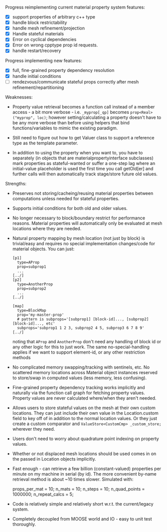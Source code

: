 
Progress reimplementing current material property system features:

- [x] support properties of arbitrary c++ type
- [x] handle block restrictability
- [x] handle mesh refinement/projection
- [x] Handle stateful materials
- [x] Error on cyclical dependencies
- [x] Error on wrong cpptype prop id requests.
- [x] handle restart/recovery

Progress implementing new features:

- [x] full, fine-grained property dependency resolution
- [x] handle initial conditions
- [ ] rendezvous/communicate stateful props correctly after mesh refinement/repartitioning

Weaknesses:

* Property value retrieval becomes a function call instead of a member access - a bit more
  verbose - i.e. `_myprop[_qp]` becomes `prop<Real>("myprop", loc)`; however setting/calculating a
  property doesn't have to be any more verbose than before using helpers that bind
  functions/variables to mimic the existing paradigm.

* Still need to figure out how to get Valuer class to support a reference type as the template
  parameter.

* In addition to using the property when you want to, you have to separately (in objects that are
  materialpropertyinterface subclasses) mark properties as stateful-wanted or suffer a one-step
  lag where an initial-value placeholder is used the first time you call getOld[er] and further
  calls will then automatically track stage/store future old values.

Strengths:

* Preserves not storing/cacheing/reusing material properties between computations unless needed
  for stateful properties.

* Supports initial conditions for both old and older values.
 
* No longer necessary to block/boundary restrict for performance reasons. Material properties will
  automatically only be evaluated at mesh locations where they are needed.

* Natural property mapping by mesh location (not just by block) is trivial/easy and requires no
  special implementation changes/code for material objects.  You can just:

  ```
  [p1]
    type=AProp
    prop=subprop1
    ...
  [../]
  [p2]
    type=AnotherProp
    prop=subprop2
    ...
  [../]

  [map]
    type=BlockMap
    prop='my-master-prop'
    # pattern is subprops='[subprop1] [block-id]..., [subprop2] [block-id]..., etc'
    subprops='subprop1 1 2 3, subprop2 4 5, subprop3 6 7 8 9'
  [../]
  ```

  noting that ``AProp`` and ``AnotherProp`` don't need any handling of block id or any other logic
  for this to just work.  The same no-special-handling applies if we want to support element-id,
  or any other restriction methods

* No complicated memory swapping/tracking with sentinels, etc.  No scattered memory locations
  across Material object instances reserved to store/swap in computed values (less memory, less
  confusing).

* Fine-grained property dependency tracking works implicitly and naturally via the function call
  graph for fetching property values.  Property values are never calculated where/when they aren't
  needed.

* Allows users to store stateful values on the mesh at their own custom locations. They can just
  include their own value in the Location.custom field to key off of in addition to the normal
  location values.  Or they just create a custom comparator and ``ValueStore<CustomCmp>
  _custom_store;`` wherever they need.

* Users don't need to worry about quadrature point indexing on property values.

* Whether or not displaced mesh locations should be used comes in on the passed in Location
  objects implicitly.

* Fast enough - can retrieve a few billion (constant-valued) properties per minute on my
  machine in serial (by id).  The more convenient by-name retrieval method is about ~10 times
  slower.  Simulated with:

  props_per_mat = 10;
  n_mats = 10;
  n_steps = 10;
  n_quad_points = 1000000;
  n_repeat_calcs = 5;

* Code is relatively simple and relatively short w.r.t. the current/legacy system.

* Completely decoupled from MOOSE world and IO - easy to unit test thoroughly.
